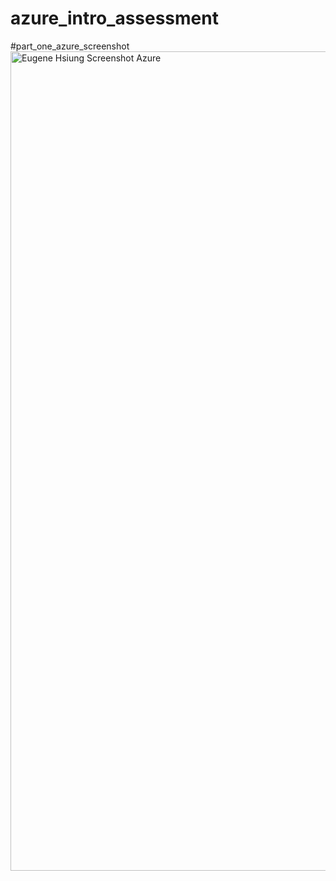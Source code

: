 # azure_intro_assessment

#part_one_azure_screenshot
<img width="1311" alt="Eugene Hsiung Screenshot Azure" src="https://github.com/EugeneHsiung/azure_intro_assessment/assets/141866888/7250818c-f219-4712-824c-52fb897c9f2e">



